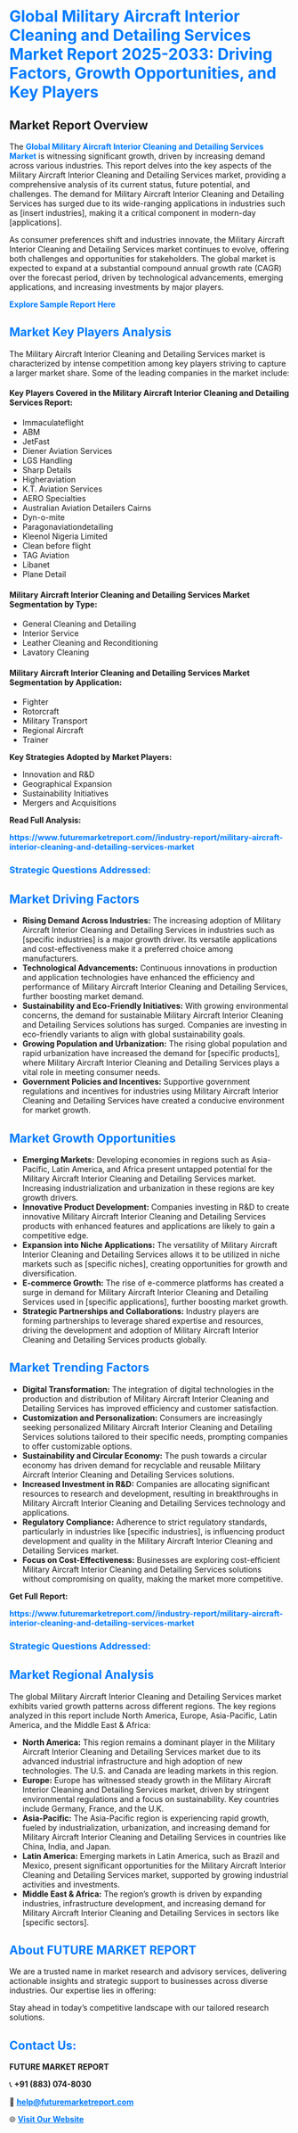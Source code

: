 <h1 style="color: #007BFF;">Global Military Aircraft Interior Cleaning and Detailing Services Market Report 2025-2033: Driving Factors, Growth Opportunities, and Key Players</h1>

<section id="overview">
<h2>Market Report Overview</h2>
<p>The <a href="https://www.futuremarketreport.com//industry-report/military-aircraft-interior-cleaning-and-detailing-services-market" style="color: #007BFF; text-decoration: none;"><strong>Global Military Aircraft Interior Cleaning and Detailing Services Market</strong></a> is witnessing significant growth, driven by increasing demand across various industries. This report delves into the key aspects of the Military Aircraft Interior Cleaning and Detailing Services market, providing a comprehensive analysis of its current status, future potential, and challenges. The demand for Military Aircraft Interior Cleaning and Detailing Services has surged due to its wide-ranging applications in industries such as [insert industries], making it a critical component in modern-day [applications].</p>
<p>As consumer preferences shift and industries innovate, the Military Aircraft Interior Cleaning and Detailing Services market continues to evolve, offering both challenges and opportunities for stakeholders. The global market is expected to expand at a substantial compound annual growth rate (CAGR) over the forecast period, driven by technological advancements, emerging applications, and increasing investments by major players.</p>
</section>

<section id="overview">
<p><a href="https://www.futuremarketreport.com//request-sample/reportId=49980" style="color: #007BFF; text-decoration: none;"><strong>Explore Sample Report Here</strong></a></p>
</section>

<section id="key-players">
<h2 style="color: #007BFF;">Market Key Players Analysis</h2>
<p>The Military Aircraft Interior Cleaning and Detailing Services market is characterized by intense competition among key players striving to capture a larger market share. Some of the leading companies in the market include:</p>
<h4>Key Players Covered in the Military Aircraft Interior Cleaning and Detailing Services Report:</h4>
<ul><li>Immaculateflight</li><li>ABM</li><li>JetFast</li><li>Diener Aviation Services</li><li>LGS Handling</li><li>Sharp Details</li><li>Higheraviation</li><li>K.T. Aviation Services</li><li>AERO Specialties</li><li>Australian Aviation Detailers Cairns</li><li>Dyn-o-mite</li><li>Paragonaviationdetailing</li><li>Kleenol Nigeria Limited</li><li>Clean before flight</li><li>TAG Aviation</li><li>Libanet</li><li>Plane Detail</li></ul>
<h4>Military Aircraft Interior Cleaning and Detailing Services Market Segmentation by Type:</h4>
<ul><li>General Cleaning and Detailing</li><li>Interior Service</li><li>Leather Cleaning and Reconditioning</li><li>Lavatory Cleaning</li></ul>

<h4>Military Aircraft Interior Cleaning and Detailing Services Market Segmentation by Application:</h4>
<ul><li>Fighter</li><li>Rotorcraft</li><li>Military Transport</li><li>Regional Aircraft</li><li>Trainer</li></ul>
<p><strong>Key Strategies Adopted by Market Players:</strong></p>
<ul>
<li>Innovation and R&D</li>
<li>Geographical Expansion</li>
<li>Sustainability Initiatives</li>
<li>Mergers and Acquisitions</li>
</ul>
</section>

<section>
<p><strong>Read Full Analysis: </strong></p><a href="https://www.futuremarketreport.com//industry-report/military-aircraft-interior-cleaning-and-detailing-services-market" style="color: #007BFF; text-decoration: none;"><strong>https://www.futuremarketreport.com//industry-report/military-aircraft-interior-cleaning-and-detailing-services-market</strong></a>
<h3 style="color: #007BFF;">Strategic Questions Addressed:</h3>
</section>

<section id="driving-factors">
<h2 style="color: #007BFF;">Market Driving Factors</h2>
<ul>
<li><strong>Rising Demand Across Industries:</strong> The increasing adoption of Military Aircraft Interior Cleaning and Detailing Services in industries such as [specific industries] is a major growth driver. Its versatile applications and cost-effectiveness make it a preferred choice among manufacturers.</li>
<li><strong>Technological Advancements:</strong> Continuous innovations in production and application technologies have enhanced the efficiency and performance of Military Aircraft Interior Cleaning and Detailing Services, further boosting market demand.</li>
<li><strong>Sustainability and Eco-Friendly Initiatives:</strong> With growing environmental concerns, the demand for sustainable Military Aircraft Interior Cleaning and Detailing Services solutions has surged. Companies are investing in eco-friendly variants to align with global sustainability goals.</li>
<li><strong>Growing Population and Urbanization:</strong> The rising global population and rapid urbanization have increased the demand for [specific products], where Military Aircraft Interior Cleaning and Detailing Services plays a vital role in meeting consumer needs.</li>
<li><strong>Government Policies and Incentives:</strong> Supportive government regulations and incentives for industries using Military Aircraft Interior Cleaning and Detailing Services have created a conducive environment for market growth.</li>
</ul>
</section>

<section id="growth-opportunities">
<h2 style="color: #007BFF;">Market Growth Opportunities</h2>
<ul>
<li><strong>Emerging Markets:</strong> Developing economies in regions such as Asia-Pacific, Latin America, and Africa present untapped potential for the Military Aircraft Interior Cleaning and Detailing Services market. Increasing industrialization and urbanization in these regions are key growth drivers.</li>
<li><strong>Innovative Product Development:</strong> Companies investing in R&D to create innovative Military Aircraft Interior Cleaning and Detailing Services products with enhanced features and applications are likely to gain a competitive edge.</li>
<li><strong>Expansion into Niche Applications:</strong> The versatility of Military Aircraft Interior Cleaning and Detailing Services allows it to be utilized in niche markets such as [specific niches], creating opportunities for growth and diversification.</li>
<li><strong>E-commerce Growth:</strong> The rise of e-commerce platforms has created a surge in demand for Military Aircraft Interior Cleaning and Detailing Services used in [specific applications], further boosting market growth.</li>
<li><strong>Strategic Partnerships and Collaborations:</strong> Industry players are forming partnerships to leverage shared expertise and resources, driving the development and adoption of Military Aircraft Interior Cleaning and Detailing Services products globally.</li>
</ul>
</section>

<section id="trending-factors">
<h2 style="color: #007BFF;">Market Trending Factors</h2>
<ul>
<li><strong>Digital Transformation:</strong> The integration of digital technologies in the production and distribution of Military Aircraft Interior Cleaning and Detailing Services has improved efficiency and customer satisfaction.</li>
<li><strong>Customization and Personalization:</strong> Consumers are increasingly seeking personalized Military Aircraft Interior Cleaning and Detailing Services solutions tailored to their specific needs, prompting companies to offer customizable options.</li>
<li><strong>Sustainability and Circular Economy:</strong> The push towards a circular economy has driven demand for recyclable and reusable Military Aircraft Interior Cleaning and Detailing Services solutions.</li>
<li><strong>Increased Investment in R&D:</strong> Companies are allocating significant resources to research and development, resulting in breakthroughs in Military Aircraft Interior Cleaning and Detailing Services technology and applications.</li>
<li><strong>Regulatory Compliance:</strong> Adherence to strict regulatory standards, particularly in industries like [specific industries], is influencing product development and quality in the Military Aircraft Interior Cleaning and Detailing Services market.</li>
<li><strong>Focus on Cost-Effectiveness:</strong> Businesses are exploring cost-efficient Military Aircraft Interior Cleaning and Detailing Services solutions without compromising on quality, making the market more competitive.</li>
</ul>
</section>

<section>
<p><strong>Get Full Report: </strong></p><a href="https://www.futuremarketreport.com//industry-report/military-aircraft-interior-cleaning-and-detailing-services-market" style="color: #007BFF; text-decoration: none;"><strong>https://www.futuremarketreport.com//industry-report/military-aircraft-interior-cleaning-and-detailing-services-market</strong></a>
<h3 style="color: #007BFF;">Strategic Questions Addressed:</h3>
</section>


<section id="regional-analysis">
<h2 style="color: #007BFF;">Market Regional Analysis</h2>
<p>The global Military Aircraft Interior Cleaning and Detailing Services market exhibits varied growth patterns across different regions. The key regions analyzed in this report include North America, Europe, Asia-Pacific, Latin America, and the Middle East & Africa:</p>
<ul>
<li><strong>North America:</strong> This region remains a dominant player in the Military Aircraft Interior Cleaning and Detailing Services market due to its advanced industrial infrastructure and high adoption of new technologies. The U.S. and Canada are leading markets in this region.</li>
<li><strong>Europe:</strong> Europe has witnessed steady growth in the Military Aircraft Interior Cleaning and Detailing Services market, driven by stringent environmental regulations and a focus on sustainability. Key countries include Germany, France, and the U.K.</li>
<li><strong>Asia-Pacific:</strong> The Asia-Pacific region is experiencing rapid growth, fueled by industrialization, urbanization, and increasing demand for Military Aircraft Interior Cleaning and Detailing Services in countries like China, India, and Japan.</li>
<li><strong>Latin America:</strong> Emerging markets in Latin America, such as Brazil and Mexico, present significant opportunities for the Military Aircraft Interior Cleaning and Detailing Services market, supported by growing industrial activities and investments.</li>
<li><strong>Middle East & Africa:</strong> The region’s growth is driven by expanding industries, infrastructure development, and increasing demand for Military Aircraft Interior Cleaning and Detailing Services in sectors like [specific sectors].</li>
</ul>
</section>

<footer>
<h2 style="color: #007BFF;">About FUTURE MARKET REPORT</h2>
<p>We are a trusted name in market research and advisory services, delivering actionable insights and strategic support to businesses across diverse industries. Our expertise lies in offering:</p>

<p>Stay ahead in today’s competitive landscape with our tailored research solutions.</p>

<h2 style="color: #007BFF;">Contact Us:</h2>
<p><strong>FUTURE MARKET REPORT</strong></p>
<p>📞 <strong>+91 (883) 074-8030</strong></p>
<p>📧 <strong><a href="mailto:help@futuremarketreport.com" style="color: #007BFF;">help@futuremarketreport.com</a></strong></p>
<p>🌐 <strong><a href="https://www.futuremarketreport.com/" style="color: #007BFF;">Visit Our Website</a></strong></p>
</footer>